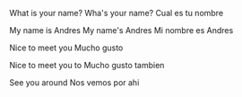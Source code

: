
What is your name?
Wha's your name?
Cual es tu nombre

My name is Andres
My name's Andres
Mi nombre es Andres

Nice to meet you
Mucho gusto

Nice to meet you to
Mucho gusto tambien

See you around
Nos vemos por ahi



